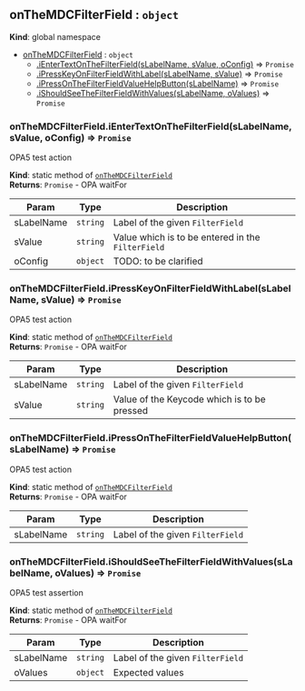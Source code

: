 <a name="onTheMDCFilterField"></a>

## onTheMDCFilterField : <code>object</code>
**Kind**: global namespace  

* [onTheMDCFilterField](#onTheMDCFilterField) : <code>object</code>
    * [.iEnterTextOnTheFilterField(sLabelName, sValue, oConfig)](#onTheMDCFilterField.iEnterTextOnTheFilterField) ⇒ <code>Promise</code>
    * [.iPressKeyOnFilterFieldWithLabel(sLabelName, sValue)](#onTheMDCFilterField.iPressKeyOnFilterFieldWithLabel) ⇒ <code>Promise</code>
    * [.iPressOnTheFilterFieldValueHelpButton(sLabelName)](#onTheMDCFilterField.iPressOnTheFilterFieldValueHelpButton) ⇒ <code>Promise</code>
    * [.iShouldSeeTheFilterFieldWithValues(sLabelName, oValues)](#onTheMDCFilterField.iShouldSeeTheFilterFieldWithValues) ⇒ <code>Promise</code>

<a name="onTheMDCFilterField.iEnterTextOnTheFilterField"></a>

### onTheMDCFilterField.iEnterTextOnTheFilterField(sLabelName, sValue, oConfig) ⇒ <code>Promise</code>
OPA5 test action

**Kind**: static method of [<code>onTheMDCFilterField</code>](#onTheMDCFilterField)  
**Returns**: <code>Promise</code> - OPA waitFor  

| Param | Type | Description |
| --- | --- | --- |
| sLabelName | <code>string</code> | Label of the given <code>FilterField</code> |
| sValue | <code>string</code> | Value which is to be entered in the <code>FilterField</code> |
| oConfig | <code>object</code> | TODO: to be clarified |

<a name="onTheMDCFilterField.iPressKeyOnFilterFieldWithLabel"></a>

### onTheMDCFilterField.iPressKeyOnFilterFieldWithLabel(sLabelName, sValue) ⇒ <code>Promise</code>
OPA5 test action

**Kind**: static method of [<code>onTheMDCFilterField</code>](#onTheMDCFilterField)  
**Returns**: <code>Promise</code> - OPA waitFor  

| Param | Type | Description |
| --- | --- | --- |
| sLabelName | <code>string</code> | Label of the given <code>FilterField</code> |
| sValue | <code>string</code> | Value of the Keycode which is to be pressed |

<a name="onTheMDCFilterField.iPressOnTheFilterFieldValueHelpButton"></a>

### onTheMDCFilterField.iPressOnTheFilterFieldValueHelpButton(sLabelName) ⇒ <code>Promise</code>
OPA5 test action

**Kind**: static method of [<code>onTheMDCFilterField</code>](#onTheMDCFilterField)  
**Returns**: <code>Promise</code> - OPA waitFor  

| Param | Type | Description |
| --- | --- | --- |
| sLabelName | <code>string</code> | Label of the given <code>FilterField</code> |

<a name="onTheMDCFilterField.iShouldSeeTheFilterFieldWithValues"></a>

### onTheMDCFilterField.iShouldSeeTheFilterFieldWithValues(sLabelName, oValues) ⇒ <code>Promise</code>
OPA5 test assertion

**Kind**: static method of [<code>onTheMDCFilterField</code>](#onTheMDCFilterField)  
**Returns**: <code>Promise</code> - OPA waitFor  

| Param | Type | Description |
| --- | --- | --- |
| sLabelName | <code>string</code> | Label of the given <code>FilterField</code> |
| oValues | <code>object</code> | Expected values |

